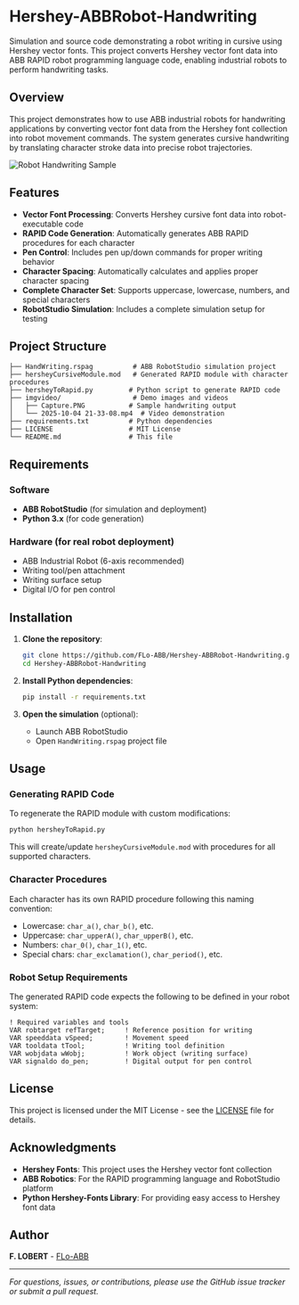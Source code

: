 # Hershey-ABBRobot-Handwriting

Simulation and source code demonstrating a robot writing in cursive using Hershey vector fonts. This project converts Hershey vector font data into ABB RAPID robot programming language code, enabling industrial robots to perform handwriting tasks.

## Overview

This project demonstrates how to use ABB industrial robots for handwriting applications by converting vector font data from the Hershey font collection into robot movement commands. The system generates cursive handwriting by translating character stroke data into precise robot trajectories.

![Robot Handwriting Sample](imgvideo/Capture.PNG)


## Features

- **Vector Font Processing**: Converts Hershey cursive font data into robot-executable code
- **RAPID Code Generation**: Automatically generates ABB RAPID procedures for each character
- **Pen Control**: Includes pen up/down commands for proper writing behavior  
- **Character Spacing**: Automatically calculates and applies proper character spacing
- **Complete Character Set**: Supports uppercase, lowercase, numbers, and special characters
- **RobotStudio Simulation**: Includes a complete simulation setup for testing

## Project Structure

```
├── HandWriting.rspag          # ABB RobotStudio simulation project
├── hersheyCursiveModule.mod   # Generated RAPID module with character procedures
├── hersheyToRapid.py         # Python script to generate RAPID code
├── imgvideo/                  # Demo images and videos
│   ├── Capture.PNG           # Sample handwriting output
│   └── 2025-10-04 21-33-08.mp4  # Video demonstration
├── requirements.txt          # Python dependencies
├── LICENSE                   # MIT License
└── README.md                 # This file
```

## Requirements

### Software
- **ABB RobotStudio** (for simulation and deployment)
- **Python 3.x** (for code generation)

### Hardware (for real robot deployment)
- ABB Industrial Robot (6-axis recommended)
- Writing tool/pen attachment
- Writing surface setup
- Digital I/O for pen control

## Installation

1. **Clone the repository**:
   ```bash
   git clone https://github.com/FLo-ABB/Hershey-ABBRobot-Handwriting.git
   cd Hershey-ABBRobot-Handwriting
   ```

2. **Install Python dependencies**:
   ```bash
   pip install -r requirements.txt
   ```

3. **Open the simulation** (optional):
   - Launch ABB RobotStudio
   - Open `HandWriting.rspag` project file

## Usage

### Generating RAPID Code

To regenerate the RAPID module with custom modifications:

```bash
python hersheyToRapid.py
```

This will create/update `hersheyCursiveModule.mod` with procedures for all supported characters.

### Character Procedures

Each character has its own RAPID procedure following this naming convention:
- Lowercase: `char_a()`, `char_b()`, etc.
- Uppercase: `char_upperA()`, `char_upperB()`, etc.
- Numbers: `char_0()`, `char_1()`, etc.
- Special chars: `char_exclamation()`, `char_period()`, etc.

### Robot Setup Requirements

The generated RAPID code expects the following to be defined in your robot system:

```rapid
! Required variables and tools
VAR robtarget refTarget;     ! Reference position for writing
VAR speeddata vSpeed;        ! Movement speed
VAR tooldata tTool;          ! Writing tool definition
VAR wobjdata wWobj;          ! Work object (writing surface)
VAR signaldo do_pen;         ! Digital output for pen control
```

## License

This project is licensed under the MIT License - see the [LICENSE](LICENSE) file for details.

## Acknowledgments

- **Hershey Fonts**: This project uses the Hershey vector font collection
- **ABB Robotics**: For the RAPID programming language and RobotStudio platform
- **Python Hershey-Fonts Library**: For providing easy access to Hershey font data

## Author

**F. LOBERT** - [FLo-ABB](https://github.com/FLo-ABB)

---

*For questions, issues, or contributions, please use the GitHub issue tracker or submit a pull request.*
